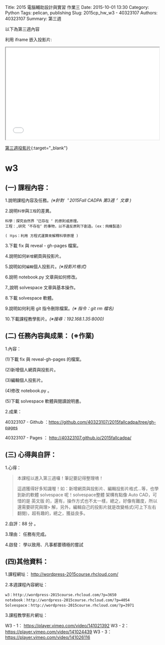 Title: 2015 電腦輔助設計與實習 作業三
Date: 2015-10-01 13:30
Category: Python
Tags: pelican, publishing
Slug: 2015cp_hw_w3 -  40323107
Authors: 40323107
Summary: 第三週

以下為第三週內容

利用 iframe 嵌入投影片:

<iframe src="simplest3.html" width="500" height="300"></iframe>

[第三週投影片](simplest3.html){:target="_blank"}

w3
============

(一) 課程內容：
-----------------------

1.說明課程內容及任務。*(※針對〝 2015Fall CADPA 第3週 〞文章 )*

2.說明`科學`與`工程`的差異。

    科學：探究自然界〝已存在 〞的原則或原理。
    工程：,研究〝不存在〞的事物，以不違反原則下創造。(ex：飛機製造)

`( ※ps：利用 方程式運算來解釋科學原理 )`

3.下載 fix 與 reveal - gh-pages 檔案。

4.說明如何`新增`網頁與投影片。

5.說明如何`編輯`個人投影片。*(※投影片格式)*

6.說明 notebook.py 文章與如何修改。

7.,說明 solvespace 文章與基本操作。

8.下載 solvespace 軟體。

9.說明如何利用 git 指令刪除檔案。*(※ 指令：git rm 檔名)*

10.下載課程教學影片。*(※搜尋：192.168.1.35:8000)*


(二) 任務內容與成果： (※作業)
----------------------------------------------

1.內容：

(1)下載 fix 與 reveal-gh-pages 的檔案。

(2)新增個人網頁與投影片。

(3)編輯個人投影片。

(4)修改 notebook.py 。

(5)下載 solvespace 軟體與閱讀說明書。


2.成果：

40323107 - Github ：https://github.com/40323107/2015fallcadpa/tree/gh-pages

40323107 -  Pages ： http://40323107.github.io/2015fallcadpa/



(三) 心得與自評：
-------------------------

1.心得：

> 本課程以進入第三週囉！筆記要記得整理唷！
>
> 這週獲得好多知識喔！如：新增網頁與投影片、編輯投影片格式...等，也學到新的軟體 solvespace 呢！solvespace整體
> 架構有點像 Auto CAD，可惜的是 英文版 的，還有，操作方式也不太一樣，總之，好像有難度，所以還需要研究與理> 解，另外，編輯自己的投影片就是改變格式(可上下左右翻閱)，超有趣的，總之，獲益良多。
>
    
2.自評：88 分 。

3.理由： 任務有完成。

4.啟發： 學以致用、凡事都要積極的嘗試	

(四)其他資料：
----------------------- 

1.課程網址： http://wordpress-2015course.rhcloud.com/

2.本週課程內容網址：

    w3：http://wordpress-2015course.rhcloud.com/?p=3650
    notebook：http://wordpress-2015course.rhcloud.com/?p=4054
    Solvespace：http://wordpress-2015course.rhcloud.com/?p=3971
                   

3.課程教學影片網址：

W3 - 1： https://player.vimeo.com/video/141021392
W3 - 2： https://player.vimeo.com/video/141024439
W3 - 3： https://player.vimeo.com/video/141026116